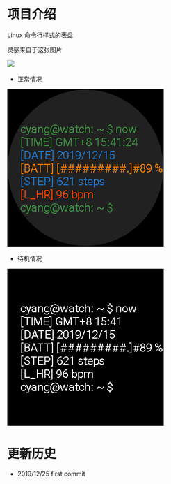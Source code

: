 # 项目介绍

Linux 命令行样式的表盘

灵感来自于这张图片

![](https://github.com/cyang812/LinuxWatchFace/blob/master/raw.png)

- 正常情况

![](https://github.com/cyang812/LinuxWatchFace/blob/master/normal.png)

- 待机情况

![](https://github.com/cyang812/LinuxWatchFace/blob/master/ambient.png)

# 更新历史
- 2019/12/25 first commit
